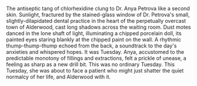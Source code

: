 The antiseptic tang of chlorhexidine clung to Dr. Anya Petrova like a second skin.  Sunlight, fractured by the stained-glass window of Dr. Petrova's small, slightly-dilapidated dental practice in the heart of the perpetually overcast town of Alderwood, cast long shadows across the waiting room.  Dust motes danced in the lone shaft of light, illuminating a chipped porcelain doll, its painted eyes staring blankly at the chipped paint on the wall.  A rhythmic thump-thump-thump echoed from the back, a soundtrack to the day's anxieties and whispered hopes.  It was Tuesday.  Anya, accustomed to the predictable monotony of fillings and extractions, felt a prickle of unease, a feeling as sharp as a new drill bit.  This was no ordinary Tuesday. This Tuesday, she was about to face a patient who might just shatter the quiet normalcy of her life, and Alderwood with it.
